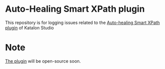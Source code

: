 # Auto-Healing Smart XPath plugin
This repository is for logging issues related to the [Auto-healing Smart XPath plugin](https://store.katalon.com/product/5) of Katalon Studio 

# Note
[The plugin](https://store.katalon.com/product/5) will be open-source soon.
